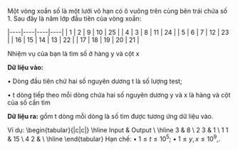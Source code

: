 Một vòng xoắn số là một lưới vô hạn có ô vuông trên cùng bên trái chứa số 1. Sau đây là năm lớp đầu tiên của vòng xoắn:

|----|----|----|----|
| 1 | 2 | 9 | 10 | 25 |
| 4 | 3 | 8 | 11 | 24 |
| 5 | 6 | 7 | 12 | 23 |
| 16 | 15 | 14 | 13 | 22 |
| 17 | 18 | 19 | 20 | 21 |

Nhiệm vụ của bạn là tìm số ở hàng y và cột x

**Dữ liệu vào:**

•	Dòng đầu tiên chứ hai số nguyên dương t là số lượng test;

•	t dòng tiếp theo mỗi dòng chứa hai số nguyên dương y và x là hàng và cột của số cần tìm

**Dữ liệu ra:** gồm t dòng mỗi dòng là số tìm được tương ứng dữ liệu vào.

Ví dụ:
\begin{tabular}{|c|c|}
\hline
Input & Output \\
\hline
3 & 8 \\
2 3 & 1 \\
1 1 & 15 \\
4 2 &  \\
\hline
\end{tabular}
Hạn chế:
•	$1 \le t \le 10^5$;
•	$1 \le y, x \le 10^9$,.
